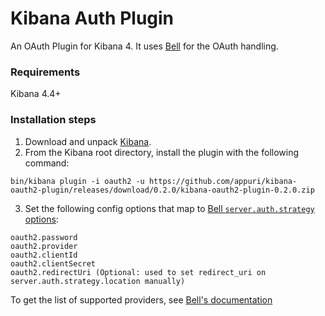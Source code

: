 # Kibana Auth Plugin
An OAuth Plugin for Kibana 4.  It uses [Bell](https://github.com/hapijs/bell) for the OAuth handling.

### Requirements
Kibana 4.4+

### Installation steps
1. Download and unpack [Kibana](https://www.elastic.co/downloads/kibana).
2. From the Kibana root directory, install the plugin with the following command:

```
bin/kibana plugin -i oauth2 -u https://github.com/appuri/kibana-oauth2-plugin/releases/download/0.2.0/kibana-oauth2-plugin-0.2.0.zip
```

3. Set the following config options that map to [Bell `server.auth.strategy` options](https://github.com/hapijs/bell/blob/master/API.md):
```
oauth2.password
oauth2.provider
oauth2.clientId
oauth2.clientSecret
oauth2.redirectUri (Optional: used to set redirect_uri on server.auth.strategy.location manually)
```

To get the list of supported providers, see [Bell's documentation](https://github.com/hapijs/bell)